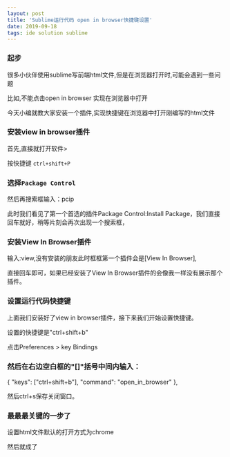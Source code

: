 ```yaml
---
layout: post
title: 'Sublime运行代码 open in browser快捷键设置'
date: 2019-09-18
tags: ide solution sublime
---
```



### 起步
很多小伙伴使用sublime写前端html文件,但是在浏览器打开时,可能会遇到一些问题

比如,不能点击open in browser 实现在浏览器中打开

今天小编就教大家安装一个插件,实现快捷键在浏览器中打开刚编写的html文件

### 安装view in browser插件
首先,直接就打开软件>

按快捷键 `ctrl+shift+P`

### 选择`Package Control`

然后再搜索框输入：pcip

此时我们看见了第一个首选的插件Package Control:Install Package，我们直接回车就好，稍等片刻会再次出现一个搜索框，

### 安装View In Browser插件

输入:view,没有安装的朋友此时框框第一个插件会是[View In Browser],

直接回车即可，如果已经安装了View In Browser插件的会像我一样没有展示那个插件。

### 设置运行代码快捷键

上面我们安装好了view in browser插件，接下来我们开始设置快捷键。

设置的快捷键是"ctrl+shift+b"

点击Preferences > key Bindings 

### 然后在右边空白框的"[]"括号中间内输入：

 { "keys": ["ctrl+shift+b"], "command": "open_in_browser" },

然后ctrl+s保存关闭窗口。
### 最最最关键的一步了
设置html文件默认的打开方式为chrome

然后就成了